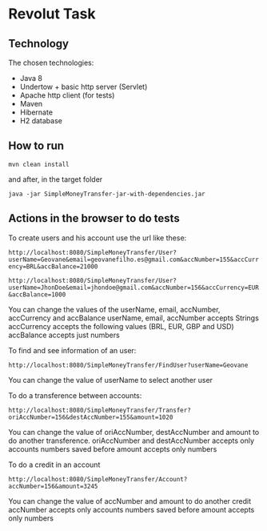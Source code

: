 Revolut Task
=================

Technology
------------
The chosen technologies:
* Java 8
* Undertow + basic http server (Servlet)
* Apache http client (for tests)
* Maven
* Hibernate
* H2 database

How to run
------------
```mvn clean install```

and after, in the target folder

```java -jar SimpleMoneyTransfer-jar-with-dependencies.jar```


Actions in the browser to do tests
------------
To create users and his account use the url like these:

```http://localhost:8080/SimpleMoneyTransfer/User?userName=Geovane&email=geovanefilho.es@gmail.com&accNumber=155&accCurrency=BRL&accBalance=21000```

```http://localhost:8080/SimpleMoneyTransfer/User?userName=JhonDoe&email=jhondoe@gmail.com&accNumber=156&accCurrency=EUR&accBalance=1000```

You can change the values of the userName, email, accNumber, accCurrency and accBalance
userName, email, accNumber accepts Strings
accCurrency accepts the following values (BRL, EUR, GBP and USD)
accBalance accepts just numbers


To find and see information of an user:

```http://localhost:8080/SimpleMoneyTransfer/FindUser?userName=Geovane```

You can change the value of userName to select another user


To do a transference between accounts:

```http://localhost:8080/SimpleMoneyTransfer/Transfer?oriAccNumber=156&destAccNumber=155&amount=1020```

You can change the value of oriAccNumber, destAccNumber and amount to do another transference.
oriAccNumber and destAccNumber accepts only accounts numbers saved before
amount accepts only numbers


To do a credit in an account

```http://localhost:8080/SimpleMoneyTransfer/Account?accNumber=156&amount=3245```

You can change the value of accNumber and amount to do another credit
accNumber accepts only accounts numbers saved before
amount accepts only numbers
